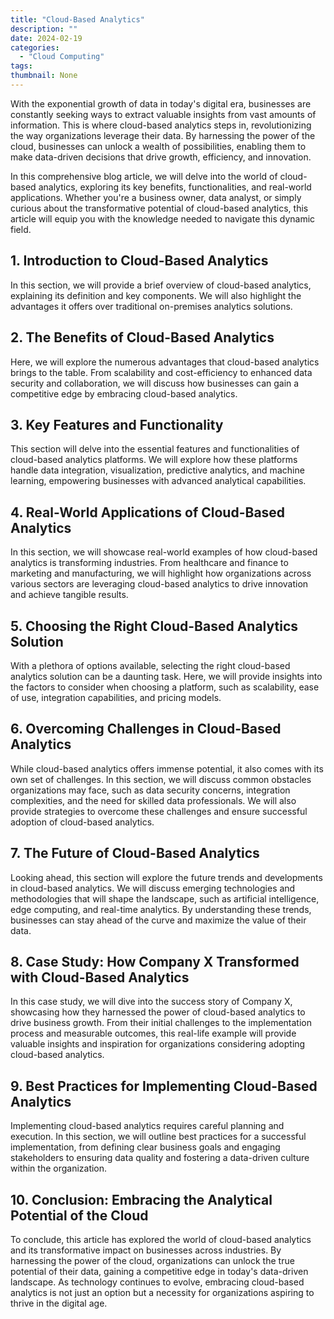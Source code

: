 ```yaml
---
title: "Cloud-Based Analytics"
description: ""
date: 2024-02-19
categories:
  - "Cloud Computing"
tags:
thumbnail: None
---
```


<p>With the exponential growth of data in today's digital era, businesses are constantly seeking ways to extract valuable insights from vast amounts of information. This is where cloud-based analytics steps in, revolutionizing the way organizations leverage their data. By harnessing the power of the cloud, businesses can unlock a wealth of possibilities, enabling them to make data-driven decisions that drive growth, efficiency, and innovation.</p>

<p>In this comprehensive blog article, we will delve into the world of cloud-based analytics, exploring its key benefits, functionalities, and real-world applications. Whether you're a business owner, data analyst, or simply curious about the transformative potential of cloud-based analytics, this article will equip you with the knowledge needed to navigate this dynamic field.</p>

<h2>1. Introduction to Cloud-Based Analytics</h2>
<p>In this section, we will provide a brief overview of cloud-based analytics, explaining its definition and key components. We will also highlight the advantages it offers over traditional on-premises analytics solutions.</p>

<h2>2. The Benefits of Cloud-Based Analytics</h2>
<p>Here, we will explore the numerous advantages that cloud-based analytics brings to the table. From scalability and cost-efficiency to enhanced data security and collaboration, we will discuss how businesses can gain a competitive edge by embracing cloud-based analytics.</p>

<h2>3. Key Features and Functionality</h2>
<p>This section will delve into the essential features and functionalities of cloud-based analytics platforms. We will explore how these platforms handle data integration, visualization, predictive analytics, and machine learning, empowering businesses with advanced analytical capabilities.</p>

<h2>4. Real-World Applications of Cloud-Based Analytics</h2>
<p>In this section, we will showcase real-world examples of how cloud-based analytics is transforming industries. From healthcare and finance to marketing and manufacturing, we will highlight how organizations across various sectors are leveraging cloud-based analytics to drive innovation and achieve tangible results.</p>

<h2>5. Choosing the Right Cloud-Based Analytics Solution</h2>
<p>With a plethora of options available, selecting the right cloud-based analytics solution can be a daunting task. Here, we will provide insights into the factors to consider when choosing a platform, such as scalability, ease of use, integration capabilities, and pricing models.</p>

<h2>6. Overcoming Challenges in Cloud-Based Analytics</h2>
<p>While cloud-based analytics offers immense potential, it also comes with its own set of challenges. In this section, we will discuss common obstacles organizations may face, such as data security concerns, integration complexities, and the need for skilled data professionals. We will also provide strategies to overcome these challenges and ensure successful adoption of cloud-based analytics.</p>

<h2>7. The Future of Cloud-Based Analytics</h2>
<p>Looking ahead, this section will explore the future trends and developments in cloud-based analytics. We will discuss emerging technologies and methodologies that will shape the landscape, such as artificial intelligence, edge computing, and real-time analytics. By understanding these trends, businesses can stay ahead of the curve and maximize the value of their data.</p>

<h2>8. Case Study: How Company X Transformed with Cloud-Based Analytics</h2>
<p>In this case study, we will dive into the success story of Company X, showcasing how they harnessed the power of cloud-based analytics to drive business growth. From their initial challenges to the implementation process and measurable outcomes, this real-life example will provide valuable insights and inspiration for organizations considering adopting cloud-based analytics.</p>

<h2>9. Best Practices for Implementing Cloud-Based Analytics</h2>
<p>Implementing cloud-based analytics requires careful planning and execution. In this section, we will outline best practices for a successful implementation, from defining clear business goals and engaging stakeholders to ensuring data quality and fostering a data-driven culture within the organization.</p>

<h2>10. Conclusion: Embracing the Analytical Potential of the Cloud</h2>
<p>To conclude, this article has explored the world of cloud-based analytics and its transformative impact on businesses across industries. By harnessing the power of the cloud, organizations can unlock the true potential of their data, gaining a competitive edge in today's data-driven landscape. As technology continues to evolve, embracing cloud-based analytics is not just an option but a necessity for organizations aspiring to thrive in the digital age.</p>